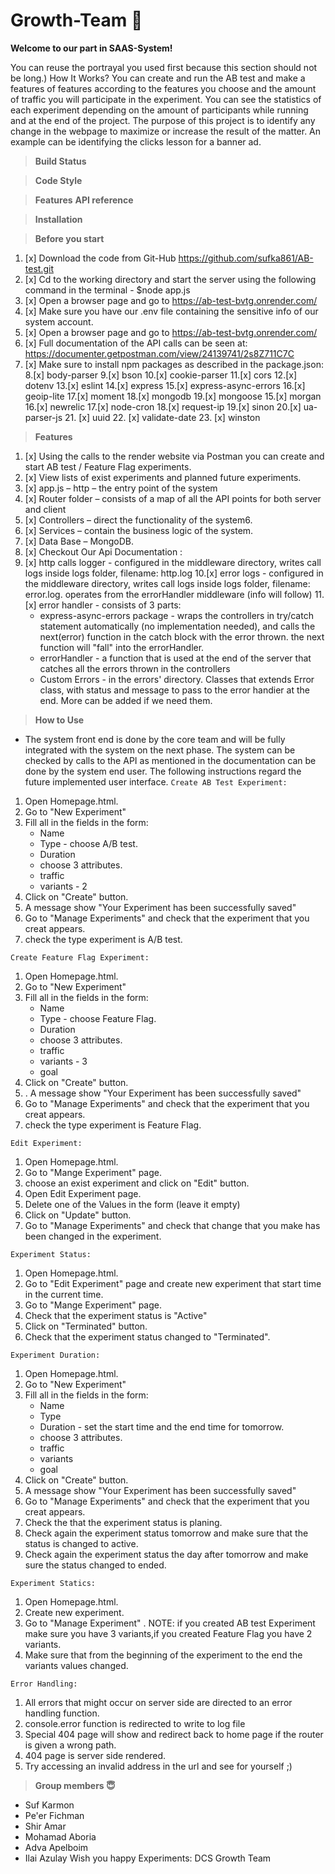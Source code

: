 
# Growth-Team 🙂

**Welcome to our part in SAAS-System!**

You can reuse the portrayal you used first because this section should not be long.)
How It Works? You can create and run the AB test and make a features of features according to the features you choose and the amount of traffic you will participate in the experiment.
You can see the statistics of each experiment depending on the amount of participants while running and at the end of the project.
The purpose of this project is to identify any change in the webpage to maximize or increase the result of the matter. An example can be identifying the clicks lesson for a banner ad.

> **Build Status**

> **Code Style**

> **Features**
> **API reference**



> **Installation**

> **Before you start**
1. [x] Download the code from Git-Hub https://github.com/sufka861/AB-test.git
2. [x] Cd to the working directory and start the server using the following command in the terminal - $node app.js
3. [x] Open a browser page and go to https://ab-test-bvtg.onrender.com/
4. [x] Make sure you have our .env file containing the sensitive info of our system account.
5. [x] Open a browser page and go to https://ab-test-bvtg.onrender.com/
6. [x] Full documentation of the API calls can be seen at: https://documenter.getpostman.com/view/24139741/2s8Z711C7C
7. [x] Make sure to install npm packages as described in the package.json:
   8.[x] body-parser
   9.[x] bson
   10.[x] cookie-parser
   11.[x] cors
   12.[x] dotenv
   13.[x] eslint
   14.[x] express
   15.[x] express-async-errors
   16.[x] geoip-lite
   17.[x] moment
   18.[x] mongodb
   19.[x] mongoose
   15.[x] morgan
   16.[x] newrelic
   17.[x] node-cron
   18.[x] request-ip
   19.[x] sinon
   20.[x] ua-parser-js
   21. [x] uuid
   22. [x] validate-date
   23. [x] winston

> **Features**
1. [x] Using the calls to the render website via Postman you can create and start AB test / Feature Flag experiments.
2. [x] View lists of exist experiments and planned future experiments.
3. [x] app.js – http – the entry point of the system
4. [x] Router folder – consists of a map of all the API points for both server and client
5. [x] Controllers – direct the functionality of the system6.
6. [x] Services – contain the business logic of the system.
7. [x] Data Base – MongoDB.
8. [x] Checkout Our Api Documentation : 
9. [x] http calls logger - configured in the middleware directory, writes call logs inside logs folder, filename: http.log
10.[x] error logs - configured in the middleware directory, writes call logs inside logs folder, filename: error.log. operates from the errorHandler middleware (info will follow)
11.[x] error handler - consists of 3 parts:
   - express-async-errors package - wraps the controllers in try/catch statement automatically (no implementation needed), and calls the next(error) function in the catch block with the error thrown. the next function will "fall" into the errorHandler.
   - errorHandler - a function that is used at the end of the server that catches all the errors thrown in the controllers
   - Custom Errors - in the errors' directory. Classes that extends Error class, with status and message to pass to the error handier at the end. More can be added if we need them.

> **How to Use**
* The system front end is done by the core team and will be fully integrated with the system on the next phase. The system can be checked by calls to the API as mentioned in the documentation can be done by the system end user. The following instructions regard the future implemented user interface.
`Create AB Test Experiment:`
1. Open Homepage.html.
2. Go to "New Experiment"
3. Fill all in the fields in the form:
    * Name
    * Type - choose A/B test.
    * Duration
    * choose 3 attributes.
    * traffic
    * variants - 2
4. Click on "Create" button.
5. A message show "Your Experiment has been successfully saved"
6. Go to "Manage Experiments" and check that the experiment that you creat appears.
7. check the type experiment is A/B test.

`Create Feature Flag Experiment:`

1. Open Homepage.html.
2. Go to "New Experiment"
3. Fill all in the fields in the form:
   * Name
   * Type - choose Feature Flag.
   * Duration
   * choose 3 attributes.
   * traffic
   * variants - 3
   * goal
4. Click on "Create" button.
5. . A message show "Your Experiment has been successfully saved"
6. Go to "Manage Experiments" and check that the experiment that you creat appears.
7. check the type experiment is Feature Flag.

`Edit Experiment:`

1. Open Homepage.html.
2. Go to "Mange Experiment" page.
3. choose an exist experiment and click on "Edit" button.
4. Open Edit Experiment page.
5. Delete one of the Values in the form (leave it empty)
6. Click on "Update" button.
7. Go to "Manage Experiments" and check that change that you make has been changed in the experiment.


`Experiment Status:`

1. Open Homepage.html.
2. Go to "Edit Experiment" page and create new experiment that start time in the current time.
3. Go to "Mange Experiment" page.
4. Check that the experiment status is "Active"
5. Click on "Terminated" button.
6. Check that the experiment status changed to "Terminated".

`Experiment Duration:`

1. Open Homepage.html.
2. Go to "New Experiment"
3. Fill all in the fields in the form:
   * Name
   * Type 
   * Duration -  set the start time and the end time for tomorrow.
   * choose 3 attributes.
   * traffic
   * variants 
   * goal
4. Click on "Create" button.
5. A message show "Your Experiment has been successfully saved"
6. Go to "Manage Experiments" and check that the experiment that you creat appears.
7. Check the that the experiment status is planing.
8. Check again the experiment status tomorrow and make sure that the status is changed to active.
9. Check again the experiment status the day after tomorrow and make sure the status changed to ended.

`Experiment Statics:`

1. Open Homepage.html.
2. Create new experiment.
3. Go to "Manage Experiment" .
NOTE: if you created AB test Experiment make sure you have 3 variants,if you created Feature Flag you have 2 variants.
4.  Make sure that from the beginning of the experiment to the end the variants values changed.

`Error Handling:`

1. All errors that might occur on server side are directed to an error handling function.
2. console.error function is redirected to write to log file
3. Special 404 page will show and redirect back to home page if the router is given a wrong path.
4. 404 page is server side rendered.
5. Try accessing an invalid address in the url and see for yourself ;)

> **Group members 😇**

* Suf Karmon
* Pe'er Fichman
* Shir Amar
* Mohamad Aboria
* Adva Apelboim
* Ilai Azulay
Wish you happy Experiments: DCS Growth Team

